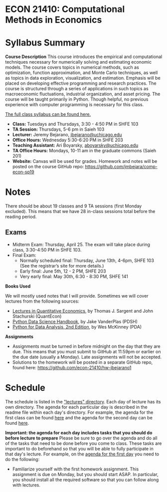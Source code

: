 ECON 21410: Computational Methods in Economics
==============================================

# Syllabus Summary

**Course Description**
This course introduces the empirical and computational techniques necessary for numerically solving and estimating economic models. The course covers topics in numerical methods, such as optimization, function approximation, and Monte Carlo techniques, as well as topics in data exploration, visualization, and estimation. Emphasis will be placed on developing effective programming and research practices. The course is structured through a series of applications in such topics as macroeconomic fluctuations, industrial organization, and asset pricing. The course will be taught primarily in Python. Though helpful, no previous experience with computer programming is necessary for this class. 


[The full class syllabus can be found here.](https://github.com/jmbejara/comp-econ-sp19/blob/master/Syllabus-Computational-Economics.pdf)

* **Class:** Tuesdays and Thursdays, 3:30 - 4:50 PM in SHFE 103
* **TA Session:** Thursdays, 5-6 pm in Saieh 103
* **Lecturer:** Jeremy Bejarano, jbejarano@uchicago.edu
* **Office Hours:** Wednesday 5:30-6:20 PM in SHFE 203
* **Teaching Assistant:** Ari Boyarsky, aboyarsky@uchicago.edu
* **TA Office Hours:** Mondays, 10-11 am in the graduate commons (Saieh 201)
* **Website:** Canvas will be used for grades. Homework and notes will be posted on the course GitHub repo: https://github.com/jmbejara/comp-econ-sp19

# Notes

There should be about 19 classes and 9 TA sessions (first Monday excluded). This means that we have 28 in-class sessions total before the reading period.

## Exams

 * Midterm Exam: Thursday, April 25. The exam will take place during class, 3:30-4:50 PM
in SHFE 103.
 * Final Exam: 
    * Normally scheduled final: Thursday, June 13th, 4-6pm, SHFE 103 (See the registrar’s site for more details.)
    * Early final: June 5th, 12 - 2 PM, SHFE 203
    * Very early final: May 30th, 6:30 - 8:30 PM, SHFE 141

**Books Used**

We will mostly used notes that I will provide. Sometimes we will cover lectures from the following sources:

* [Lectures in ](https://lectures.quantecon.org/)[Quantitative Economics](https://lectures.quantecon.org/), by Thomas J. Sargent and John Stachurski (QuantEcon)
* [Python Data Science Handbook](https://jakevdp.github.io/PythonDataScienceHandbook/), by Jake VanderPlas (PDSH)
* [Python for Data Analysis, 2nd Edition](https://github.com/wesm/pydata-book), by Wes McKinney (PDA)

**Assignments**

* Assignments must be turned in before midnight on the day that they are due. This means that you must submit to GitHub at 11:59pm or earlier on the due date (usually a Monday). Late assignments will not be accepted.
* Solutions to the homework will be posted in a separate GitHub repo, found here: https://github.com/econ-21410/hw-jbejarano1 

# Schedule

The schedule is listed in the ["lectures" directory](https://github.com/jmbejara/comp-econ-sp19/tree/master/lectures). Each day of lecture has its own directory. The agenda for each particular day is described in the readme file within each day's directory. For example, the agenda for the first class can be found [here](https://github.com/jmbejara/comp-econ-sp19/tree/master/lectures/4-02_Introduction) and the agenda for the second day can be found [here](https://github.com/jmbejara/comp-econ-sp19/tree/master/lectures/4-04_QE-An_Introductory_Example). 

**Important: the agenda for each day includes tasks that you should do before lecture to prepare**
Please be sure to go over the agenda and do all of the tasks that need to be done before you come to class. These tasks are important to do beforehand so that you will be able to fully participate in that day's lecture. For example, on the [agenda for the first day](https://github.com/jmbejara/comp-econ-sp19/tree/master/lectures/4-02_Introduction) you need to do the following:

* Familiarize yourself with the first homework assignment. This assignment is due on Monday, but you should start ASAP. In particular, you should install all the required software so that you can follow along with lectures.

